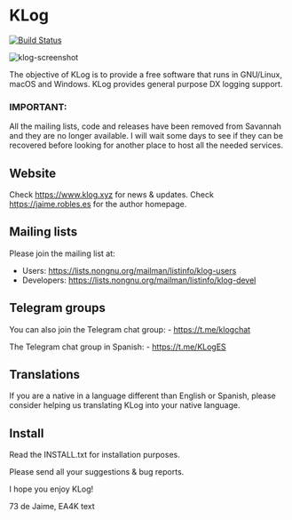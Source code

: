 # KLog
[![Build Status](https://travis-ci.org/ea4k/klog.svg?branch=master)](https://travis-ci.org/ea4k/klog)

![klog-screenshot](https://user-images.githubusercontent.com/29511627/103910279-f1009b80-5104-11eb-9b30-83e436528c56.png)

The objective of KLog is to provide a free software that runs in GNU/Linux, macOS and Windows.
KLog provides general purpose DX logging support.

### IMPORTANT:
All the mailing lists, code and releases have been removed from Savannah and they are no longer available.
I will wait some days to see if they can be recovered before looking for another place to host all the needed services.


## Website

Check https://www.klog.xyz for news & updates.
Check https://jaime.robles.es for the author homepage.

## Mailing lists

Please join the mailing list at:
- Users: https://lists.nongnu.org/mailman/listinfo/klog-users
- Developers: https://lists.nongnu.org/mailman/listinfo/klog-devel

## Telegram groups

You can also join the Telegram chat group:
    - https://t.me/klogchat

The Telegram chat group in Spanish:
    - https://t.me/KLogES

## Translations

If you are a native in a language different than English or Spanish, please consider helping us translating KLog into your native language.

## Install
Read the INSTALL.txt for installation purposes.



Please send all your suggestions & bug reports.

I hope you enjoy KLog!

73 de Jaime, EA4K
text
